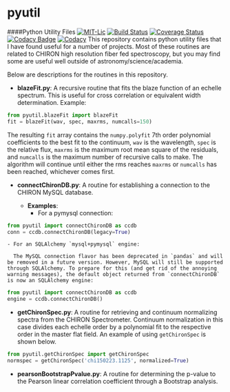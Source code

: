 pyutil
======

####Python Utility Files
[![MIT-Lic](http://img.shields.io/badge/license-MIT-blue.svg?style=flat)](https://github.com/mattgiguere/pyutil/blob/master/LICENSE)
[![Build Status](https://travis-ci.org/mattgiguere/pyutil.svg?branch=master)](https://travis-ci.org/mattgiguere/pyutil)
[![Coverage Status](https://coveralls.io/repos/mattgiguere/pyutil/badge.svg?branch=master)](https://coveralls.io/r/mattgiguere/pyutil?branch=master)
[![Codacy Badge](https://www.codacy.com/project/badge/24f412c6b6c443f8b6693936594811a1)](https://www.codacy.com/public/matthewgiguere/pyutil)
[![Codacy](https://img.shields.io/codacy/e27821fb6289410b8f58338c7e0bc686.svg)](https://www.codacy.com/public/matthewgiguere/pyutil)
This repository contains python utility files that I have found useful for a number of projects. Most of these routines are related to CHIRON high resolution fiber fed spectroscopy, but you may find some are useful well outside of astronomy/science/academia.

Below are descriptions for the routines in this repository.

- **blazeFit.py**: A recursive routine that fits the blaze function of an echelle spectrum. This is useful for cross correlation or equivalent width determination.
Example:
```python
from pyutil.blazeFit import blazeFit
fit = blazeFit(wav, spec, maxrms, numcalls=150)
```
The resulting `fit` array contains the `numpy.polyfit` 7th order polynomial coefficients to the best fit to the continuum, `wav` is the wavelength, `spec` is the relative flux, `maxrms` is the maximum root mean square of the residuals, and `numcalls` is the maximum number of recursive calls to make. The algorithm will continue until either the rms reaches `maxrms` or `numcalls` has been reached, whichever comes first.


- **connectChironDB.py**: A routine for establishing a connection to the CHIRON MySQL database.

  - **Examples**:
    - For a pymysql connection:
```python
from pyutil import connectChironDB as ccdb
conn = ccdb.connectChironDB(legacy=True)
```
    - For an SQLAlchemy `mysql+pymysql` engine:

      The MySQL connection flavor has been deprecated in `pandas` and will be removed in a future version. However, MySQL will still be supported through SQLAlchemy. To prepare for this (and get rid of the annoying warning messages), the default object returned from `connectChironDB` is now an SQLAlchemy engine:
```python
from pyutil import connectChironDB as ccdb
engine = ccdb.connectChironDB()
```


- **getChironSpec.py**: A routine for retrieving and continuum normalizing spectra from the CHIRON Spectrometer. Continuum normalization in this case divides each echelle order by a polynomial fit to the respective order in the master flat field. An example of using `getChironSpec` is shown below.
```python
from pyutil.getChironSpec import getChironSpec
normspec = getChironSpec('chi150223.1125', normalized=True)
```

- **pearsonBootstrapPvalue.py**: A routine for determining the p-value to the Pearson linear correlation coefficient through a Bootstrap analysis.
